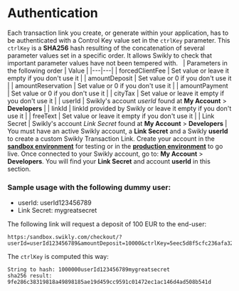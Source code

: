 # Authentication

Each transaction link you create, or generate within your application, has to be authenticated with a Control Key value set in the `ctrlKey` parameter. This `ctrlKey` is a **SHA256** hash resulting of the concatenation of several parameter values set in a specific order. It allows Swikly to check that important parameter values have not been tempered with.
&nbsp;
| Parameters in the following order | Value  |
|---|---|
| forcedClientFee | Set value or leave it empty if you don't use it |
| amountDeposit  | Set value or 0 if you don't use it |
| amountReservation  | Set value or 0 if you don't use it |
| amountPayment  | Set value or 0 if you don't use it |
| cityTax  | Set value or leave it empty if you don't use it |
| userId  | Swikly's account *userId* found at **My Account** > **Developers** |
| linkId  | linkId provided by Swikly or leave it empty if you don't use it |
| freeText  | Set value or leave it empty if you don't use it |
| Link Secret | Swikly's account *Link Secret* found at **My Account** > **Developers** |
&nbsp;
You must have an active Swikly account, a **Link Secret** and a Swikly **userId** to create a custom Swikly Transaction Link. Create your account in the **[sandbox environment](/Swikly-Link-Documentation/Environments)** for testing or in the **[production environment](/Swikly-Link-Documentation/Environments)** to go live. Once connected to your Swikly account, go to:  **My Account** > **Developers**. You will find your **Link Secret** and account **userId** in this section.

### Sample usage with the following dummy user:
- userId: userId123456789
- Link Secret: mygreatsecret

The following link will request a deposit of 100 EUR to the end-user:
```
https:/sandbox.swikly.com/checkout/?userId=userId123456789&amountDeposit=10000&ctrlKey=5eec5d8f5cfc236afa3226b9bb3c7c514e6b6b3044bdc9b528b5b2795540be34
```

The `ctrlKey` is computed this way: 

```
String to hash: 1000000userId123456789mygreatsecret
sha256 result: 9fe286c38319818a49898185ae19d459cc9591c01472ec1ac146d4ad508b541d
```